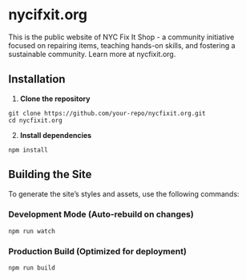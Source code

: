 # nycifxit.org
This is the public website of NYC Fix It Shop - a community initiative focused on repairing items, teaching hands-on skills, and fostering a sustainable community. Learn more at nycfixit.org.

## Installation

1. **Clone the repository**
```
git clone https://github.com/your-repo/nycfixit.org.git
cd nycfixit.org
```
2. **Install dependencies**
```
npm install
```


## Building the Site

To generate the site’s styles and assets, use the following commands:

### Development Mode (Auto-rebuild on changes)
```
npm run watch
```

### Production Build (Optimized for deployment)
```
npm run build
```